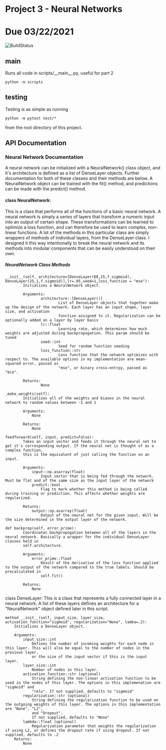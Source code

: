 # Project 3 - Neural Networks
# Due 03/22/2021

![BuildStatus](https://github.com/rle1323/Project3/workflows/HW3/badge.svg?event=push)

## main
Runs all code in scripts/\_\_main\_\_.py, useful for part 2
```
python -m scripts
```

## testing
Testing is as simple as running
```
python -m pytest test/*
```
from the root directory of this project.

## API Documentation

### Neural Network Documentation

A neural network can be initialized with a NeuralNetwork() class object, and it's architecture is defined as a list of DenseLayer objects. Further documentation for both of these classes and their methods are below. A NeuralNetwork object can be trained with the fit() method, and predictions can be made with the predict() method.

#### class NeuralNetwork:
This is a class that performs all of the functions of a basic neural network. A neural network is simply a series of layers that transform a numeric input into 
an output of certain shape. These transformations can be learned to optimize a loss function, and can therefore be used to learn complex, non-linear functions. 
A lot of the methods in this particular class are simply wrappers of methods of individual layers, from the DenseLayer class. I designed it this way intentionally to break the neural network and its methods into modular components that can be easily understood on their own. 

##### NeuralNetwork Class Methods

```
__init__(self, architecture=[DenseLayer(68,25,f.sigmoid), DenseLayer(25,1,f.sigmoid)],lr=.05,seed=1,loss_function = "mse"):
        Initializes a NeuralNetwork object.
        
        Arguments:
                architecture::[DenseLayer()]
                        List of DenseLayer objects that together make up the design of the network. Each layer has an input shape, layer size, and activation 
                        function assigned to it. Regularization can be optionally added on a layer by layer basis
                lr::float
                        Learning rate, which determines how much weights are adjusted during backpropogation. This param should be tuned
                seed::int
                        Seed for random function seeding
                loss_function::str
                        Loss function that the network optimizes with respect to. The available options in my implementation are mean-squared error, passed as 
                        "mse", or binary cross-entrpy, passed as "bce". 

        Returns:
                None

_make_weights(self):
        Initializes all of the weights and biases in the neural network to random values between -1 and 1
        
        Arguments:
            None
        
        Returns:
            None

feedforward(self, input, predict=False):
        Takes an input vector and feeds it through the neural net to get it's corresponding output. If the neural net is thought of as a complex function,
        this is the equivalent of just calling the function on an input.

        Arguments:
            input::np.asarray(float)
                Input vector that is being fed through the network. Must be flat and of the same size as the input layer of the network
            predict::bool
                Flag to mark whether this method is being called during training or prediction. This affects whether weights are regularized. 
        
        Returns:
            output::np.asarray(float)
                Output of the neural net for the given input. Will be the size determined in the output layer of the network.

def backprop(self, error_prime):
        Coordinates backpropogation between all of the layers in the neural network. Basically a wrapper for the individual DenseLayer classes held in 
        self.architecture.

        Arguments:
            error_prime::float
                Result of the derivative of the loss function applied to the output of the network compared to the true labels. Should be precalculated in
                self.fit()
        
        Returns:
            None
```

class DenseLayer:
    This is a class that represents a fully connected layer in a neural network. A list of these layers defines an architecture for a "NeuralNetwork" object 
    defined later in this script.
    
    method __init__(self, input_size, layer_size, activation_function="sigmoid", regularization="None", lamba=.2):
        Initializes a DenseLayer object.

        Arguments:
            input_size::int
                Defines the number of incoming weights for each node in this layer. This will also be equal to the number of nodes in the previous layer,
                or the size of the input vector if this is the input layer. 
            layer_size::int
                Number of nodes in this layer. 
            activation_function::str (optional)
                String defining the non-linear activation function to be used in the nodes of this layer. The options in this implemenation are "sigmoid" and 
                "relu". If not supplied, defaults to "sigmoid"
            regularization::str (optional)
                String defining the regularization function to be used on the outgoing weights of this layer. The options in this implementation are "None", "L2",   
                and "Dropout".
                If not supplied, defaults to "None"
            lambda::float (optional)
                Regularization parameter that weights the regularization if using L2, or defines the dropout rate if using dropout. If not supplied, defaults to .2
        Returns:
            None


```
